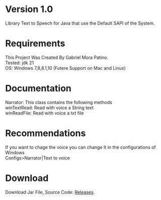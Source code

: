 # Version 1.0
Library Text to Speech for Java that use the Default SAPI of the System.<br>

# Requirements
This Project Was Created By Gabriel Mora Patino.<br>
Tested: jdk 21<br>
OS: Windows 7,8,8.1,10 (Futere Support on Mac and Linux)<br>

#  Documentation<br>
Narrator: This class contains the following methods<br>
winTextRead: Read with voice a String text<br>
winReadFile: Read with voice a txt file<br>

# Recommendations
If you want to chage the voice you can change It in the configurations of Windows<br>
Configs>Narrator|Text to voice

# Download
Download Jar File, Source Code: [Releases](https://github.com/GabrielMoraP/TextToSpeech/releases).
